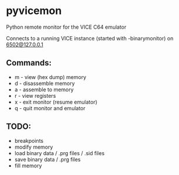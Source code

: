 # pyvicemon
Python remote monitor for the VICE C64 emulator

Connects to a running VICE instance (started with -binarymonitor) on 6502@127.0.0.1

## Commands:

* m - view (hex dump) memory
* d - disassemble memory
* a - assemble to memory
* r - view registers
* x - exit monitor (resume emulator)
* q - quit monitor and emulator

## TODO:
* breakpoints
* modify memory
* load binary data / .prg files / .sid files
* save binary data / .prg files
* fill memory

  
